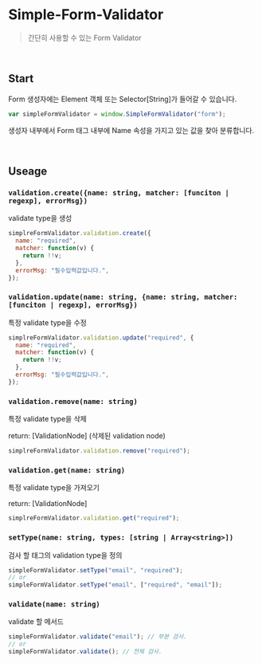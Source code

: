 # Simple-Form-Validator

> 간단히 사용할 수 있는 Form Validator

<br/>

## Start

Form 생성자에는 Element 객체 또는 Selector[String]가 들어갈 수 있습니다.<br>

```javascript
var simpleFormValidator = window.SimpleFormValidator("form");
```

생성자 내부에서 Form 태그 내부에 Name 속성을 가지고 있는 값을 찾아 분류합니다.

<br>

## Useage

### `validation.create({name: string, matcher: [funciton | regexp], errorMsg})`

validate type을 생성

```javascript
simplreFormValidator.validation.create({
  name: "required",
  matcher: function(v) {
    return !!v;
  },
  errorMsg: "필수입력값입니다.",
});
```

### `validation.update(name: string, {name: string, matcher: [funciton | regexp], errorMsg})`

특정 validate type을 수정

```javascript
simplreFormValidator.validation.update("required", {
  name: "required",
  matcher: function(v) {
    return !!v;
  },
  errorMsg: "필수입력값입니다.",
});
```

### `validation.remove(name: string)`

특정 validate type을 삭제

return: [ValidationNode] (삭제된 validation node)

```javascript
simplreFormValidator.validation.remove("required");
```

### `validation.get(name: string)`

특정 validate type을 가져오기

return: [ValidationNode]

```javascript
simplreFormValidator.validation.get("required");
```

### `setType(name: string, types: [string | Array<string>])`

검사 할 태그의 validation type을 정의

```javascript
simpleFormValidator.setType("email", "required");
// or
simpleFormValidator.setType("email", ["required", "email"]);
```

### `validate(name: string)`

validate 할 메서드

```javascript
simpleFormValidator.validate("email"); // 부분 검사.
// or
simpleFormValidator.validate(); // 전체 검사.
```
